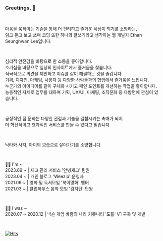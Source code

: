 ### Greetings, 👋

<br/>

마음을 움직이는 기술을 통해 더 편리하고 즐거운 세상이 되기를 소망하는,<br/>
읽고 듣고 보고 쓰며 코딩 또한 하나의 글쓰기라고 생각하는 웹 개발자 Ethan Seunghwan Lee입니다.<br/>

<br/>

심리적 안전감을 바탕으로 한 소통을 좋아합니다.<br/>
호기심을 바탕으로 일상의 인사이트에서 즐거움을 찾습니다.<br/>
적극적으로 의견을 제안하고 이슈를 같이 해결하는 것을 즐깁니다.<br/>
기획, 디자인, 마케팅, 사용자 등 다양한 사람들과의 협업에서 즐거움을 느낍니다.<br/>
누군가의 아이디어를 같이 구체화 시키고 페인 포인트를 개선하는 작업을 좋아합니다.<br/>
능동적인 자세로 업무를 대하며 기획, UX/UI, 마케팅, 조직문화 등 다방면에 관심이 있습니다.<br/>

<br/>

긍정적인 팀 문화는 다양한 관점과 기술을 결합시키는 촉매가 되어<br/>
더 혁신적이고 효과적인 서비스를 만들 수 있다고 믿습니다.<br/>

<br/>

낙타와 사자, 아이의 모습으로 살아가기를 소망합니다.<br/>

<br/>

💁‍♂️ I'm ~<br/>
2023.09 ~ | 재고 관리 서비스 '안녕재고' 팀원<br/>
2023.04 ~ | 개인 블로그 'Weezip' 운영자<br/>
2021.06 ~ | 영화 및 독서모임 '북이영화' 멤버<br/>
2021.03 ~ | 클럽하우스 음악 모임 '검치단' 단원<br/>

<br/>

🙆‍♂️ I was ~<br/>
2020.07 ~ 2020.12 | 넥슨 게임 바람의 나라 커뮤니티 '도톨' V1 구축 및 개발<br/>

<br/>

[![Hits](https://hits.seeyoufarm.com/api/count/incr/badge.svg?url=https%3A%2F%2Fgithub.com%2Fdearlsh94%2Fhit-counter&count_bg=%235E8B7E&title_bg=%232F5D62&icon=&icon_color=%235E8B7E&title=hits&edge_flat=false)](https://hits.seeyoufarm.com)

<!--
**dearlsh94/dearlsh94** is a ✨ _special_ ✨ repository because its `README.md` (this file) appears on your GitHub profile.

Here are some ideas to get you started:

- 🔭 I’m currently working on ...
- 🌱 I’m currently learning ...
- 👯 I’m looking to collaborate on ...
- 🤔 I’m looking for help with ...
- 💬 Ask me about ...
- 📫 How to reach me: ...
- 😄 Pronouns: ...
- ⚡ Fun fact: ...
-->
